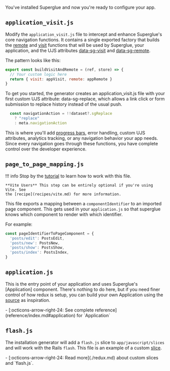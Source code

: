 You've installed Superglue and now you're ready to configure your app.

## `application_visit.js`

Modify the `application_visit.js` file to intercept and enhance Superglue's core
navigation functions. It contains a single exported factory that builds the
[remote] and [visit] functions that will be used by Superglue, your application,
and the UJS attributes [data-sg-visit] and [data-sg-remote].

The pattern looks like this:

```js
export const buildVisitAndRemote = (ref, store) => {
  // Your custom logic here
  return { visit: appVisit, remote: appRemote }
}
```

To get you started, the generator creates an application_visit.js file with your
first custom UJS attribute: data-sg-replace, which allows a link click or form
submission to replace history instead of the usual push.

```js
  const navigationAction = !!dataset?.sgReplace
    ? "replace"
    : meta.navigationAction
```

This is where you'll add [progress bars], error handling, custom UJS attributes,
analytics tracking, or any navigation behavior your app needs. Since every
navigation goes through these functions, you have complete control over the
developer experience.

[remote]: requests.md#remote
[visit]: requests.md#visit
[data-sg-remote]: ujs.md#data-sg-remote
[data-sg-visit]: ujs.md#data-sg-visit
[progress bars]: recipes/progress-bar.md


## `page_to_page_mapping.js`

!!! info
    Stop by the [tutorial] to learn how to work with this file.

    **Vite Users** This step can be entirely optional if you're using Vite. See
    the [recipe](recipes/vite.md) for more information.

This file exports a mapping between a `componentIdentifier` to an imported page
component. This gets used in your `application.js` so that superglue knows
which component to render with which identifier.

For example:

```js
const pageIdentifierToPageComponent = {
  'posts/edit': PostsEdit,
  'posts/new': PostsNew,
  'posts/show': PostsShow,
  'posts/index': PostsIndex,
}
```

[tutorial]: tutorial.md

## `application.js`

This is the entry point of your application and uses Superglue's [Application]
component. There's nothing to do here, but if you need finer control of
how redux is setup, you can build your own Application using the [source] as
inspiration.

[source]: https://github.com/thoughtbot/superglue/blob/main/superglue/lib/index.tsx#L114

<div class="grid cards" markdown>
  -  [:octicons-arrow-right-24: See complete reference](reference/index.md#application)
     for `Application`
</div>

## `flash.js`

The installation generator will add a `flash.js` slice to
`app/javascript/slices` and will work with the Rails `flash`. This file is an
example of a custom [slice](./redux.md#flashjs).

<div class="grid cards" markdown>
  -  [:octicons-arrow-right-24: Read more](./redux.md)
      about custom slices and `flash.js`.
</div>


[buildStore]: reference/index.md#buildstore
[visitAndRemote]: requests.md
[mapping]: reference/index.md#mapping
[installation]: installation.md

